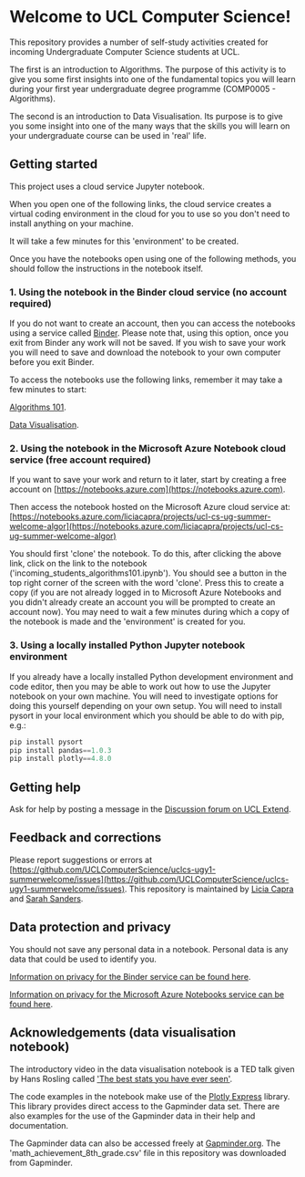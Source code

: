 # Welcome to UCL Computer Science!
This repository provides a number of self-study activities created for incoming Undergraduate Computer Science students at UCL. 

The first is an introduction to Algorithms. The purpose of this activity is to give you some first insights into one of the fundamental topics you will learn during your first year undergraduate degree programme (COMP0005 - Algorithms). 

The second is an introduction to Data Visualisation. Its purpose is to give you some insight into one of the many ways that the skills you will learn on your undergraduate course can be used in 'real' life.

## Getting started
This project uses a cloud service Jupyter notebook. 

When you open one of the following links, the cloud service creates a virtual coding environment in the cloud for you to use so you don't need to install anything on your machine. 

It will take a few minutes for this 'environment' to be created. 

Once you have the notebooks open using one of the following methods, you should follow the instructions in the notebook itself.

### 1. Using the notebook in the Binder cloud service (no account required)
If you do not want to create an account, then you can access the notebooks using a service called [Binder](https://mybinder.org). Please note that, using this option, once you exit from Binder any work will not be saved. If you wish to save your work you will need to save and download the notebook to your own computer before you exit Binder.

To access the notebooks use the following links, remember it may take a few minutes to start:

[Algorithms 101](https://mybinder.org/v2/gh/UCLComputerScience/uclcs-ugy1-summerwelcome/master?filepath=incoming_students_algorithms101.ipynb). 

[Data Visualisation](https://mybinder.org/v2/gh/UCLComputerScience/uclcs-ugy1-summerwelcome/master?filepath=incoming_students_algorithms101.ipynb).


### 2. Using the notebook in the Microsoft Azure Notebook cloud service (free account required)
If you want to save your work and return to it later, start by creating a free account on [https://notebooks.azure.com](https://notebooks.azure.com). 

Then access the notebook hosted on the Microsoft Azure cloud service at:
[https://notebooks.azure.com/liciacapra/projects/ucl-cs-ug-summer-welcome-algor](https://notebooks.azure.com/liciacapra/projects/ucl-cs-ug-summer-welcome-algor)

You should first 'clone' the notebook. 
To do this, after clicking the above link, click on the link to the notebook ('incoming_students_algorithms101.ipynb'). 
You should see a button in the top right corner of the screen with the word 'clone'. 
Press this to create a copy (if you are not already logged in to Microsoft Azure Notebooks and you didn't already create an account you will be prompted to create an account now). 
You may need to wait a few minutes during which a copy of the notebook is made and the 'environment' is created for you.

### 3. Using a locally installed Python Jupyter notebook environment
If you already have a locally installed Python development environment and code editor, then you may be able to work out how to use the Jupyter notebook on your own machine. 
You will need to investigate options for doing this yourself depending on your own setup. 
You will need to install pysort in your local environment which you should be able to do with pip, e.g.: 
```python
pip install pysort
pip install pandas==1.0.3
pip install plotly==4.8.0
```

## Getting help
Ask for help by posting a message in the [Discussion forum on UCL Extend](https://extend.ucl.ac.uk/mod/forum/view.php?id=44916).

## Feedback and corrections
Please report suggestions or errors at [https://github.com/UCLComputerScience/uclcs-ugy1-summerwelcome/issues](https://github.com/UCLComputerScience/uclcs-ugy1-summerwelcome/issues). This repository is maintained by [Licia Capra](mailto:l.capra@ucl.ac.uk) and [Sarah Sanders](mailto:sarah.sanders@ucl.ac.uk).

## Data protection and privacy
You should not save any personal data in a notebook. Personal data is any data that could be used to identify you.

[Information on privacy for the Binder service can be found here](https://mybinder.readthedocs.io/en/latest/faq.html).

[Information on privacy for the Microsoft Azure Notebooks service can be found here](https://privacy.microsoft.com/en-gb/privacystatement).

## Acknowledgements (data visualisation notebook)
The introductory video in the data visualisation notebook is a TED talk given by Hans Rosling called ['The best stats you have ever seen'](https://www.ted.com/talks/hans_rosling_the_best_stats_you_ve_ever_seen?utm_campaign=tedspread&utm_medium=referral&utm_source=tedcomshare).

The code examples in the notebook make use of the [Plotly Express](https://plotly.com/python/plotly-express/) library. This library provides direct access to the Gapminder data set. There are also examples for the use of the Gapminder data in their help and documentation.

The Gapminder data can also be accessed freely at [Gapminder.org](https://www.gapminder.org/data/). The 'math_achievement_8th_grade.csv' file in this repository was downloaded from Gapminder.
